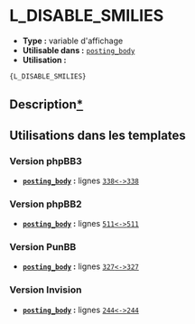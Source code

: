# L_DISABLE_SMILIES
* __Type :__ variable d'affichage
* __Utilisable dans :__ [`posting_body`](../tpl/posting_body.md#readme)
* __Utilisation :__

```html
{L_DISABLE_SMILIES}
```

## Description[*](https://fa-tvars.appspot.com/var/L_DISABLE_SMILIES)
## Utilisations dans les templates

### Version phpBB3
* __[`posting_body`](../tpl/posting_body.md#readme) :__ lignes [`338`](../src/prosilver/posting_body.tpl#L338)[`<->`](../src/prosilver/posting_body.tpl#L338-L338)[`338`](../src/prosilver/posting_body.tpl#L338)

### Version phpBB2
* __[`posting_body`](../tpl/posting_body.md#readme) :__ lignes [`511`](../src/subsilver/posting_body.tpl#L511)[`<->`](../src/subsilver/posting_body.tpl#L511-L511)[`511`](../src/subsilver/posting_body.tpl#L511)

### Version PunBB
* __[`posting_body`](../tpl/posting_body.md#readme) :__ lignes [`327`](../src/punbb/posting_body.tpl#L327)[`<->`](../src/punbb/posting_body.tpl#L327-L327)[`327`](../src/punbb/posting_body.tpl#L327)

### Version Invision
* __[`posting_body`](../tpl/posting_body.md#readme) :__ lignes [`244`](../src/invision/posting_body.tpl#L244)[`<->`](../src/invision/posting_body.tpl#L244-L244)[`244`](../src/invision/posting_body.tpl#L244)

